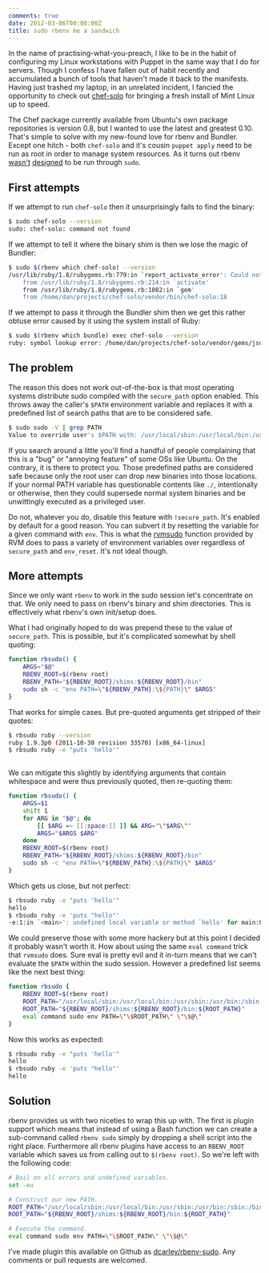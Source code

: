 ```yaml
---
comments: true
date: 2012-03-06T00:00:00Z
title: sudo rbenv me a sandwich
---
```


In the name of practising-what-you-preach, I like to be in the habit of configuring my Linux workstations with Puppet in the same way that I do for servers. Though I confess I have fallen out of habit recently and accumulated a bunch of tools that haven't made it back to the manifests. Having just trashed my laptop, in an unrelated incident, I fancied the opportunity to check out [chef-solo](http://wiki.opscode.com/display/chef/Chef+Solo) for bringing a fresh install of Mint Linux up to speed.

The Chef package currently available from Ubuntu's own package repositories is version 0.8, but I wanted to use the latest and greatest 0.10. That's simple to solve with my new-found love for rbenv and Bundler. Except one hitch - both `chef-solo` and it's cousin `puppet apply` need to be run as root in order to manage system resources. As it turns out rbenv [wasn't](https://github.com/sstephenson/rbenv/issues/60) [designed](https://github.com/sstephenson/rbenv/issues/127) to be run through `sudo`.

## First attempts

If we attempt to run `chef-solo` then it unsurprisingly fails to find the binary:

``` sh
$ sudo chef-solo --version
sudo: chef-solo: command not found
```

If we attempt to tell it where the binary shim is then we lose the magic of Bundler:

``` sh
$ sudo $(rbenv which chef-solo) --version
/usr/lib/ruby/1.8/rubygems.rb:779:in `report_activate_error': Could not find RubyGem chef (>= 0) (Gem::LoadError)
    from /usr/lib/ruby/1.8/rubygems.rb:214:in `activate'
    from /usr/lib/ruby/1.8/rubygems.rb:1082:in `gem'
    from /home/dan/projects/chef-solo/vendor/bin/chef-solo:18
```

If we attempt to pass it through the Bundler shim then we get this rather obtuse error caused by it using the system install of Ruby:

``` sh
$ sudo $(rbenv which bundle) exec chef-solo --version
ruby: symbol lookup error: /home/dan/projects/chef-solo/vendor/gems/json-1.6.1/ext/json/ext/json/ext/parser.so: undefined symbol: rb_intern2
```

## The problem

The reason this does not work out-of-the-box is that most operating systems distribute sudo compiled with the `secure_path` option enabled. This throws away the caller's `$PATH` environment variable and replaces it with a predefined list of search paths that are to be considered safe.

``` sh
$ sudo sudo -V | grep PATH
Value to override user's $PATH with: /usr/local/sbin:/usr/local/bin:/usr/sbin:/usr/bin:/sbin:/bin:/usr/X11R6/bin
```

If you search around a little you'll find a handful of people complaining that this is a "bug" or "annoying feature" of some OSs like Ubuntu. On the contrary, it is there to protect you. Those predefined paths are considered safe because only the root user can drop new binaries into those locations. If your normal PATH variable has questionable contents like `./`, intentionally or otherwise, then they could supersede normal system binaries and be unwittingly executed as a privileged user.

Do not, whatever you do, disable this feature with `!secure_path`. It's enabled by default for a good reason. You can subvert it by resetting the variable for a given command with `env`. This is what the [rvmsudo](https://github.com/wayneeseguin/rvm/blob/master/binscripts/rvmsudo) function provided by RVM does to pass a variety of environment variables over regardless of `secure_path` and `env_reset`. It's not ideal though.

## More attempts

Since we only want `rbenv` to work in the sudo session let's concentrate on that. We only need to pass on rbenv's binary and shim directories. This is effectively what rbenv's own init/setup does.

What I had originally hoped to do was prepend these to the value of `secure_path`. This is possible, but it's complicated somewhat by shell quoting:

``` sh
function rbsudo() {
    ARGS="$@"
    RBENV_ROOT=$(rbenv root)
    RBENV_PATH="${RBENV_ROOT}/shims:${RBENV_ROOT}/bin"
    sudo sh -c "env PATH=\"${RBENV_PATH}:\${PATH}\" $ARGS"
}
```

That works for simple cases. But pre-quoted arguments get stripped of their quotes:

``` sh
$ rbsudo ruby --version
ruby 1.9.3p0 (2011-10-30 revision 33570) [x86_64-linux]
$ rbsudo ruby -e "puts 'hello'"
    
```

We can mitigate this slightly by identifying arguments that contain whitespace and were thus previously quoted, then re-quoting them:

``` sh
function rbsudo() {
    ARGS=$1
    shift 1
    for ARG in "$@"; do
        [[ $ARG =~ [[:space:]] ]] && ARG="\"$ARG\""
        ARGS="$ARGS $ARG"
    done
    RBENV_ROOT=$(rbenv root)
    RBENV_PATH="${RBENV_ROOT}/shims:${RBENV_ROOT}/bin"
    sudo sh -c "env PATH=\"${RBENV_PATH}:\${PATH}\" $ARGS"
}
```

Which gets us close, but not perfect:

```sh
$ rbsudo ruby -e "puts 'hello'"
hello
$ rbsudo ruby -e 'puts "hello"'
-e:1:in `<main>': undefined local variable or method `hello' for main:Object (NameError)
```

We could preserve those with some more hackery but at this point I decided it probably wasn't worth it. How about using the same `eval command` trick that `rvmsudo` does. Sure eval is pretty evil and it in-turn means that we can't evaluate the `$PATH` within the sudo session. However a predefined list seems like the next best thing:

``` sh
function rbsudo {
    RBENV_ROOT=$(rbenv root)
    ROOT_PATH="/usr/local/sbin:/usr/local/bin:/usr/sbin:/usr/bin:/sbin:/bin"
    ROOT_PATH="${RBENV_ROOT}/shims:${RBENV_ROOT}/bin:${ROOT_PATH}"
    eval command sudo env PATH=\"\$ROOT_PATH\" \"\$@\"
}
```

Now this works as expected:

``` sh
$ rbsudo ruby -e "puts 'hello'"
hello
$ rbsudo ruby -e 'puts "hello"'
hello
```

## Solution

rbenv provides us with two niceties to wrap this up with. The first is plugin support which means that instead of using a Bash function we can create a sub-command called `rbenv sudo` simply by dropping a shell script into the right place. Furthermore all rbenv plugins have access to an `RBENV_ROOT` variable which saves us from calling out to `$(rbenv root)`. So we're left with the following code:

``` sh ~/.rbenv/plugins/rbenv-sudo/bin/rbenv-sudo
# Bail on all errors and undefined variables.
set -eu

# Construct our new PATH.
ROOT_PATH="/usr/local/sbin:/usr/local/bin:/usr/sbin:/usr/bin:/sbin:/bin"
ROOT_PATH="${RBENV_ROOT}/shims:${RBENV_ROOT}/bin:${ROOT_PATH}"

# Execute the command.
eval command sudo env PATH=\"\$ROOT_PATH\" \"\$@\"
```

I've made plugin this available on Github as [dcarley/rbenv-sudo](https://github.com/dcarley/rbenv-sudo). Any comments or pull requests are welcomed.
